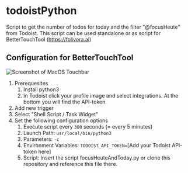 # todoistPython

Script to get the number of todos for today and the filter "@focusHeute" from Todoist.
This script can be used standalone or as script for BetterTouchTool (https://folivora.ai)

## Configuration for BetterTouchTool

![Screenshot of MacOS Touchbar](https://grilly.github.com/todoistPython/todoistInBetterTouchTool.png)

1. Prerequesites
    1. Install python3
    1. In Todoist click your profile image and select integrations. At the bottom you will find the API-token.
1. Add new trigger
1. Select "Shell Script / Task Widget"
1. Set the following configuration options
    1. Execute script every ```300``` seconds (= every 5 minutes)
    1. Launch Path: ```usr/local/bin/python3```
    1. Parameters: ```-c```
    1. Environment Variables: ```TODOIST_API_TOKEN=```[Add your Todoist API-token here]
    1. Script: Insert the script focusHeuteAndToday.py or clone this repository and reference this file there.
